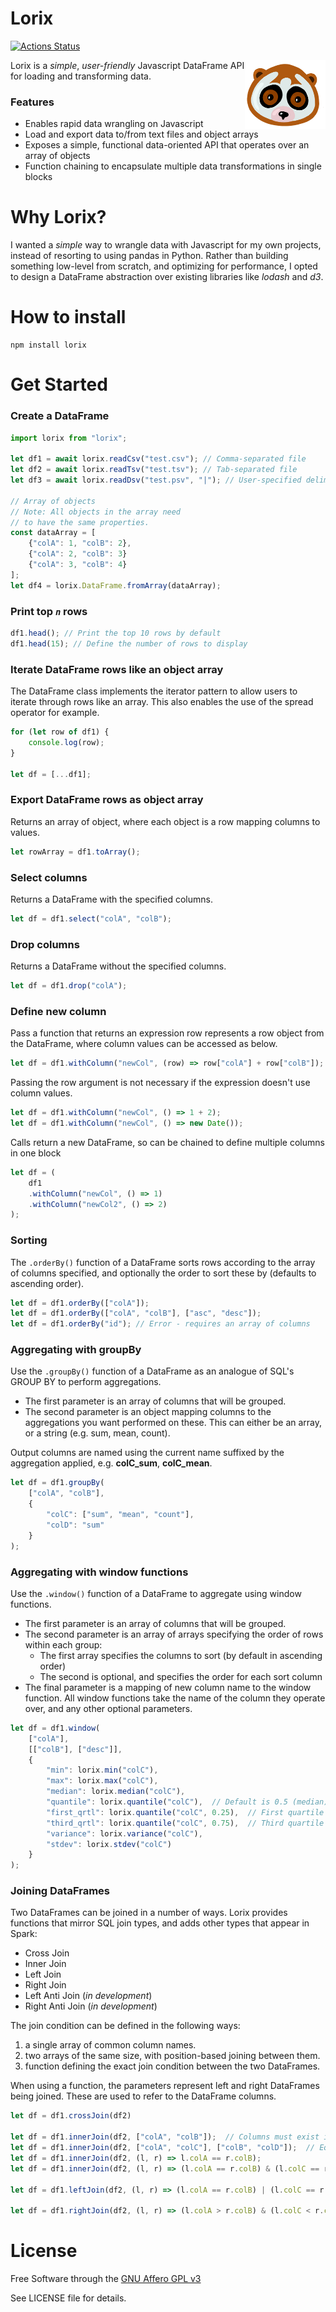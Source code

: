 # Lorix

[![Actions Status](https://github.com/jmsmistral/lorix/workflows/Lorix%20Publish%20Workflow/badge.svg)](https://github.com/jmsmistral/lorix/actions)

<img align="right" src=docs/images/lorix.png height="110px">

Lorix is a _simple_, _user-friendly_ Javascript DataFrame API for loading and transforming data.

### Features

- Enables rapid data wrangling on Javascript
- Load and export data to/from text files and object arrays
- Exposes a simple, functional data-oriented API that operates over an array of objects
- Function chaining to encapsulate multiple data transformations in single blocks

# Why Lorix?

I wanted a _simple_ way to wrangle data with Javascript for my own projects, instead of resorting to using pandas in Python.
Rather than building something low-level from scratch, and optimizing for performance, I opted to design a DataFrame abstraction
over existing libraries like _lodash_ and _d3_.

# How to install

```
npm install lorix
```

# Get Started

### Create a DataFrame

```javascript
import lorix from "lorix";

let df1 = await lorix.readCsv("test.csv"); // Comma-separated file
let df2 = await lorix.readTsv("test.tsv"); // Tab-separated file
let df3 = await lorix.readDsv("test.psv", "|"); // User-specified delimiter

// Array of objects
// Note: All objects in the array need
// to have the same properties.
const dataArray = [
    {"colA": 1, "colB": 2},
    {"colA": 2, "colB": 3}
    {"colA": 3, "colB": 4}
];
let df4 = lorix.DataFrame.fromArray(dataArray);
```

### Print top _`n`_ rows

```javascript
df1.head(); // Print the top 10 rows by default
df1.head(15); // Define the number of rows to display
```

### Iterate DataFrame rows like an object array

The DataFrame class implements the iterator pattern to allow users to iterate through rows like an array. This also enables the use of the spread operator for example.

```javascript
for (let row of df1) {
    console.log(row);
}

let df = [...df1];
```

### Export DataFrame rows as object array

Returns an array of object, where each object is a row mapping columns to values.

```javascript
let rowArray = df1.toArray();
```

### Select columns

Returns a DataFrame with the specified columns.

```javascript
let df = df1.select("colA", "colB");
```

### Drop columns

Returns a DataFrame without the specified columns.

```javascript
let df = df1.drop("colA");
```

### Define new column

Pass a function that returns an expression row represents a row object from the DataFrame, where column values can be accessed as below.

```javascript
let df = df1.withColumn("newCol", (row) => row["colA"] + row["colB"]);
```

Passing the row argument is not necessary if the expression doesn't use column values.

```javascript
let df = df1.withColumn("newCol", () => 1 + 2);
let df = df1.withColumn("newCol", () => new Date());
```

Calls return a new DataFrame, so can be chained to define multiple columns in one block

```javascript
let df = (
    df1
    .withColumn("newCol", () => 1)
    .withColumn("newCol2", () => 2)
);
```

### Sorting

The `.orderBy()` function of a DataFrame sorts rows according to the array of columns specified, and optionally the order to sort these by (defaults to ascending order).

```javascript
let df = df1.orderBy(["colA"]);
let df = df1.orderBy(["colA", "colB"], ["asc", "desc"]);
let df = df1.orderBy("id"); // Error - requires an array of columns
```

### Aggregating with groupBy

Use the `.groupBy()` function of a DataFrame as an analogue of SQL's GROUP BY to perform aggregations.
- The first parameter is an array of columns that will be grouped.
- The second parameter is an object mapping columns to the aggregations you want performed on these. This can either be an array, or a string (e.g. sum, mean, count).

Output columns are named using the current name suffixed by the aggregation applied, e.g. **colC_sum**, **colC_mean**.

```javascript
let df = df1.groupBy(
    ["colA", "colB"],
    {
        "colC": ["sum", "mean", "count"],
        "colD": "sum"
    }
);
```

### Aggregating with window functions

Use the `.window()` function of a DataFrame to aggregate using window functions.
- The first parameter is an array of columns that will be grouped.
- The second parameter is an array of arrays specifying the order of rows within each group:
  - The first array specifies the columns to sort (by default in ascending order)
  - The second is optional, and specifies the order for each sort column
- The final parameter is a mapping of new column name to the window function. All window functions
take the name of the column they operate over, and any other optional parameters.

```javascript
let df = df1.window(
    ["colA"],
    [["colB"], ["desc"]],
    {
        "min": lorix.min("colC"),
        "max": lorix.max("colC"),
        "median": lorix.median("colC"),
        "quantile": lorix.quantile("colC"),  // Default is 0.5 (median)
        "first_qrtl": lorix.quantile("colC", 0.25),  // First quartile
        "third_qrtl": lorix.quantile("colC", 0.75),  // Third quartile
        "variance": lorix.variance("colC"),
        "stdev": lorix.stdev("colC")
    }
);
```


### Joining DataFrames

Two DataFrames can be joined in a number of ways. Lorix provides functions that mirror SQL join types, and adds other types that appear in Spark:
- Cross Join
- Inner Join
- Left Join
- Right Join
- Left Anti Join (_in development_)
- Right Anti Join (_in development_)

The join condition can be defined in the following ways:
1. a single array of common column names.
2. two arrays of the same size, with position-based joining between them.
3. function defining the exact join condition between the two DataFrames.

When using a function, the parameters represent left and right DataFrames
being joined. These are used to refer to the DataFrame columns.

```javascript
let df = df1.crossJoin(df2)

let df = df1.innerJoin(df2, ["colA", "colB"]);  // Columns must exist in both DataFrames
let df = df1.innerJoin(df2, ["colA", "colC"], ["colB", "colD"]);  // Equivalent to colA == colB and colC == colD
let df = df1.innerJoin(df2, (l, r) => l.colA == r.colB);
let df = df1.innerJoin(df2, (l, r) => (l.colA == r.colB) & (l.colC == r.colD));

let df = df1.leftJoin(df2, (l, r) => (l.colA == r.colB) | (l.colC == r.colD));

let df = df1.rightJoin(df2, (l, r) => (l.colA > r.colB) & (l.colC < r.colD));
```


# License

Free Software through the [GNU Affero GPL v3](https://www.gnu.org/licenses/why-affero-gpl.en.html)

See LICENSE file for details.
